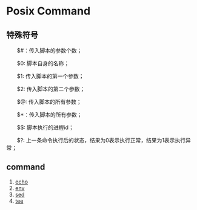 # Posix Command

## 特殊符号

　　$#：传入脚本的参数个数；

　　$0:  脚本自身的名称；　　

　　$1:  传入脚本的第一个参数；

　　$2:  传入脚本的第二个参数；

　　$@: 传入脚本的所有参数；

　　$*：传入脚本的所有参数；

　　$$:  脚本执行的进程id；
  
　　$?:  上一条命令执行后的状态，结果为0表示执行正常，结果为1表示执行异常；

## command

1. [echo](command/echo.md)
2. [env](command/env.md)
3. [sed](command/sed.md)
3. [tee](command/tee.md)

